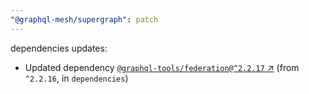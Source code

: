 ```yaml
---
"@graphql-mesh/supergraph": patch
---
```

dependencies updates:
  - Updated dependency [`@graphql-tools/federation@^2.2.17` ↗︎](https://www.npmjs.com/package/@graphql-tools/federation/v/2.2.17) (from `^2.2.16`, in `dependencies`)
